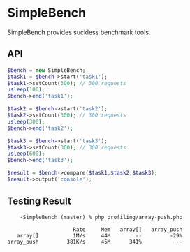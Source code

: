 SimpleBench
===========

SimpleBench provides suckless benchmark tools.

## API

```php
$bench = new SimpleBench;
$task1 = $bench->start('task1');
$task1->setCount(300); // 300 requests
usleep(100);
$bench->end('task1');

$task2 = $bench->start('task2');
$task2->setCount(300); // 300 requests
usleep(300);
$bench->end('task2');

$task3 = $bench->start('task3');
$task3->setCount(300); // 300 requests
usleep(600);
$bench->end('task3');

$result = $bench->compare($task1,$task2,$task3);
$result->output('console');
```


## Testing Result


        -SimpleBench (master) % php profiling/array-push.php 
    
                         Rate     Mem   array[]   array_push
       array[]           1M/s     44M        --         -29%
    array_push         381K/s     45M      341%           --
    
